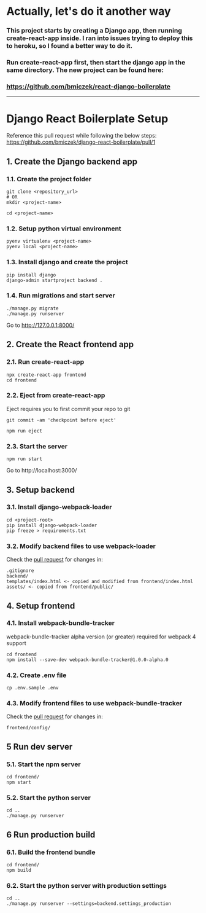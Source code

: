 # Actually, let's do it another way
### This project starts by creating a Django app, then running create-react-app inside. I ran into issues trying to deploy this to heroku, so I found a better way to do it.

### Run create-react-app first, then start the django app in the same directory. The new project can be found here:
### https://github.com/bmiczek/react-django-boilerplate

---

# Django React Boilerplate Setup
Reference this pull request while following the below steps: https://github.com/bmiczek/django-react-boilerplate/pull/1

## 1. Create the Django backend app
### 1.1. Create the project folder
```
git clone <repository_url>
# OR
mkdir <project-name>

cd <project-name>
```
### 1.2. Setup python virtual environment
```
pyenv virtualenv <project-name>
pyenv local <project-name>
```
### 1.3. Install django and create the project
```
pip install django
django-admin startproject backend .
```
### 1.4. Run migrations and start server
```
./manage.py migrate
./manage.py runserver
```
Go to http://127.0.0.1:8000/

## 2. Create the React frontend app
### 2.1. Run create-react-app
```
npx create-react-app frontend
cd frontend
```
### 2.2. Eject from create-react-app

Eject requires you to first commit your repo to git
```
git commit -am 'checkpoint before eject'

npm run eject
```

### 2.3. Start the server
```
npm run start
```

Go to http://localhost:3000/

## 3. Setup backend
### 3.1. Install django-webpack-loader
```
cd <project-root>
pip install django-webpack-loader
pip freeze > requirements.txt
```
### 3.2. Modify backend files to use webpack-loader
Check the [pull request](https://github.com/bmiczek/django-react-boilerplate/pull/1) for changes in:
```
.gitignore
backend/
templates/index.html <- copied and modified from frontend/index.html
assets/ <- copied from frontend/public/
```

## 4. Setup frontend
### 4.1. Install webpack-bundle-tracker
webpack-bundle-tracker alpha version (or greater) required for webpack 4 support
```
cd frontend
npm install --save-dev webpack-bundle-tracker@1.0.0-alpha.0
```
### 4.2. Create .env file
```
cp .env.sample .env
```

### 4.3. Modify frontend files to use webpack-bundle-tracker
Check the [pull request](https://github.com/bmiczek/django-react-boilerplate/pull/1) for changes in:
```
frontend/config/
```

## 5 Run dev server
### 5.1. Start the npm server
```
cd frontend/
npm start
```
### 5.2. Start the python server
```
cd ..
./manage.py runserver
```

## 6 Run production build
### 6.1. Build the frontend bundle
```
cd frontend/
npm build
```

### 6.2. Start the python server with production settings
```
cd ..
./manage.py runserver --settings=backend.settings_production
```
